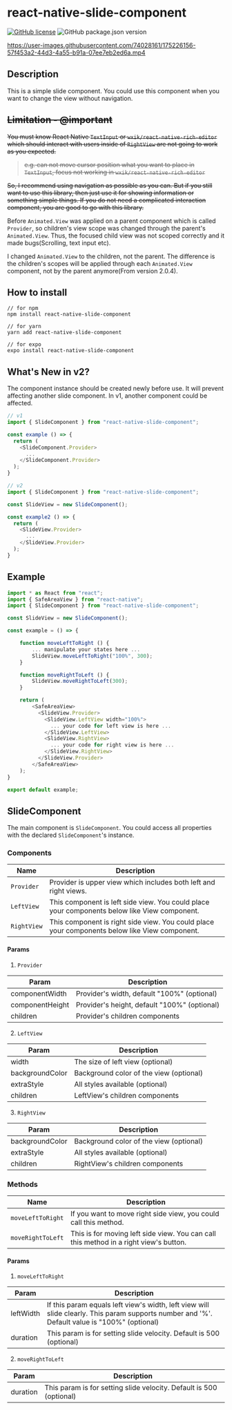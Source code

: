 # react-native-slide-component

[![GitHub license](https://img.shields.io/github/license/mauvpark/react-native-slide-component)](https://github.com/mauvpark/react-native-slide-component/blob/main/LICENSE.md)
![GitHub package.json version](https://img.shields.io/github/package-json/v/mauvpark/react-native-slide-component)

https://user-images.githubusercontent.com/74028161/175226156-57f453a2-44d3-4a55-b91a-07ee7eb2ed6a.mp4

## Description
This is a simple slide component. You could use this component when you want to change the view without navigation.

## ~~Limitation - @important~~
~~You must know React Native `TextInput` or `wxik/react-native-rich-editor` which should interact with users inside of `RightView` are not going to work as you expected.~~

> ~~e.g. can not move cursor position what you want to place in `TextInput`, focus not working in `wxik/react-native-rich-editor`~~

  
~~So, I recommend using navigation as possible as you can. But if you still want to use this library, then just use it for showing information or something simple things. If you do not need a complicated interaction component, you are good to go with this library.~~

Before `Animated.View` was applied on a parent component which is called `Provider`, so children's view scope was changed through the parent's `Animated.View`. Thus, the focused child view was not scoped correctly and it made bugs(Scrolling, text input etc). 

I changed `Animated.View` to the children, not the parent. The difference is the children's scopes will be applied through each `Animated.View` component, not by the parent anymore(From version 2.0.4).

## How to install

```
// for npm
npm install react-native-slide-component

// for yarn
yarn add react-native-slide-component

// for expo
expo install react-native-slide-component
```

## What's New in v2?

The component instance should be created newly before use. It will prevent affecting another slide component. In v1, another component could be affected.

```js
// v1
import { SlideComponent } from "react-native-slide-component";

const example () => {
  return (
    <SlideComponent.Provider>
      ...
    </SlideComponent.Provider>
  );
}

// v2
import { SlideComponent } from "react-native-slide-component";

const SlideView = new SlideComponent();

const example2 () => {
  return (
    <SlideView.Provider>
      ...
    </SlideView.Provider>
  );
}
```

## Example

```js
import * as React from "react";
import { SafeAreaView } from "react-native";
import { SlideComponent } from "react-native-slide-component";

const SlideView = new SlideComponent();

const example = () => {

    function moveLeftToRight () {
        ... manipulate your states here ...
        SlideView.moveLeftToRight("100%", 300);
    }

    function moveRightToLeft () {
        SlideView.moveRightToLeft(300);
    }

    return (
        <SafeAreaView>
          <SlideView.Provider>
            <SlideView.LeftView width="100%">
              ... your code for left view is here ...
            </SlideView.LeftView>
            <SlideView.RightView>
              ... your code for right view is here ...
            </SlideView.RightView>
          </SlideView.Provider>
        </SafeAreaView>
    );
}

export default example;
```

## SlideComponent
The main component is `SlideComponent`. You could access all properties with the declared `SlideComponent`'s instance.

### Components

| Name  | Description  |
|---|---|
| `Provider`  | Provider is upper view which includes both left and right views.  |
| `LeftView`  | This component is left side view. You could place your components below like View component.  |
| `RightView`  | This component is right side view. You could place your components below like View component. |

#### Params

1. `Provider`

| Param  | Description  |
|---|---|
| componentWidth  | Provider's width, default "100%" (optional) |
| componentHeight  | Provider's height, default "100%" (optional) |
| children  | Provider's children components  |

2. `LeftView`

| Param  | Description  |
|---|---|
| width  | The size of left view (optional) |
| backgroundColor  | Background color of the view (optional) |
| extraStyle  | All styles available (optional) |
| children  | LeftView's children components  |

3. `RightView`

| Param  | Description  |
|---|---|
| backgroundColor  | Background color of the view (optional) |
| extraStyle  | All styles available (optional) |
| children  | RightView's children components  |

### Methods

| Name  | Description  |
|---|---|
| `moveLeftToRight`  | If you want to move right side view, you could call this method.  |
| `moveRightToLeft`  | This is for moving left side view. You can call this method in a right view's button. |

#### Params

1. `moveLeftToRight`

| Param  | Description  |
|---|---|
| leftWidth  | If this param equals left view's width, left view will slide clearly. This param supports number and '%'. Default value is "100%" (optional)  |
| duration  | This param is for setting slide velocity. Default is 500 (optional)  |

2. `moveRightToLeft`

| Param  | Description  |
|---|---|
| duration  | This param is for setting slide velocity. Default is 500 (optional)  |
